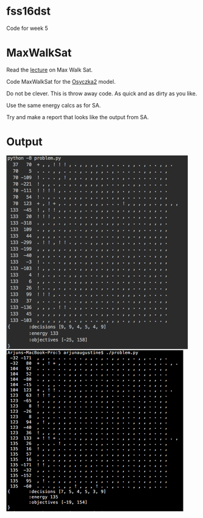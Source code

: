 # fss16dst
Code for week 5

# MaxWalkSat

Read the [lecture](mws.md) on Max Walk Sat.

Code  MaxWalkSat  for the
[Osyczka2](pdf/moeaProblems.pdf) model.

Do not be clever. This is throw away code. As quick
and as dirty as you like.

Use the same energy calcs as for SA.

Try and make a report that looks like the output from SA.

# Output

![alt tag](https://github.com/arjunaugustine/fss16ASE/blob/master/code/5/Screen%20Shot%202016-10-04%20at%209.25.40%20PM.png)
![alt tag](https://github.com/arjunaugustine/fss16ASE/blob/master/code/5/Screen%20Shot%202016-10-04%20at%209.26.34%20PM.png)

